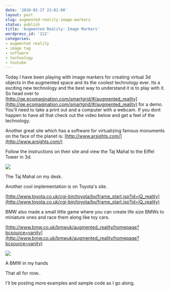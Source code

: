 ```yaml
---
date: '2010-02-17 23:01:00'
layout: post
slug: augmented-reality-image-markers
status: publish
title: 'Augmented Reality: Image Markers'
wordpress_id: '112'
categories:
- augmented reality
- image tag
- software
- technology
- Youtube
---
```


Today I have been playing with image markers for creating virtual 3d objects in the augmented space and its the coolest technology ever. Its a exciting new technology and the best way to understand it is to play with it. So head over to  [http://ge.ecomagination.com/smartgrid/#/augmented_reality](http://ge.ecomagination.com/smartgrid/#/augmented_reality) for a demo. You'll need to take a print out and a computer with a webcam. If you dont happen to have all that check out the video below and get a feel of the technology.

  


  


  


Another great site which has a software for virtualizing famous monuments on the face of the planet is: [http://www.arsights.com/](http://www.arsights.com/)

Follow the instructions on their site and view the Taj Mahal to the Eiffel Tower in 3d.

![](http://1.bp.blogspot.com/_BQ0a8k-GX20/S3w-XaddggI/AAAAAAAADRY/3MLBJ5sK_94/s400/Screen+shot+2010-02-18+at+%5BFeb+18%5D+12.35.44+AM.png)

The Taj Mahal on my desk.

  


Another cool implementation is on Toyota's site. 

[http://www.toyota.co.uk/cgi-bin/toyota/bv/frame_start.jsp?id=iQ_reality](http://www.toyota.co.uk/cgi-bin/toyota/bv/frame_start.jsp?id=iQ_reality)

  
  


  


BMW also made a small little game where you can create life size BMWs to miniature ones and race them along like toy cars.

[http://www.bmw.co.uk/bmwuk/augmented_reality/homepage?bcsource=vanity](http://www.bmw.co.uk/bmwuk/augmented_reality/homepage?bcsource=vanity)

  


  


![](http://4.bp.blogspot.com/_BQ0a8k-GX20/S3xEA48q54I/AAAAAAAADRw/QpQjXE1YjPg/s400/Screen+shot+2010-02-18+at+%5BFeb+18%5D+12.53.56+AM.png)

A BMW in my hands

That all for now..

I'll be posting more examples and sample code as I go along.
